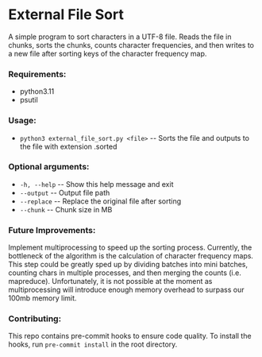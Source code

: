 # External File Sort

A simple program to sort characters in a UTF-8 file. Reads the file in chunks, sorts the chunks, counts character frequencies,
and then writes to a new file after sorting keys of the character frequency map.

### Requirements:
 - python3.11
 - psutil

### Usage:
- `python3 external_file_sort.py <file>` -- Sorts the file and outputs to the file with extension .sorted

### Optional arguments:
- `-h, --help`          -- Show this help message and exit
- `--output`            -- Output file path
- `--replace`           -- Replace the original file after sorting
- `--chunk`             -- Chunk size in MB

### Future Improvements:
Implement multiprocessing to speed up the sorting process.
Currently, the bottleneck of the algorithm is the calculation of character frequency maps.
This step could be greatly sped up by dividing batches into mini batches, counting chars in multiple processes,
and then merging the counts (i.e. mapreduce). Unfortunately, it is not possible at the moment as multiprocessing will introduce
enough memory overhead to surpass our 100mb memory limit.

### Contributing:
This repo contains pre-commit hooks to ensure code quality. To install the hooks, run `pre-commit install` in the root directory.
